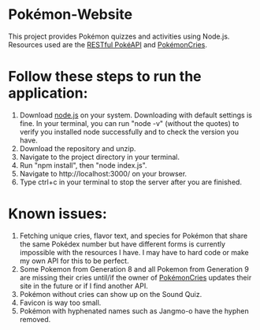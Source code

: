 # Pokémon-Website
This project provides Pokémon quizzes and activities using Node.js.
Resources used are the [RESTful PokéAPI](https://pokeapi.co/) and [PokémonCries](https://pokemoncries.com).

# Follow these steps to run the application:

1) Download [node.js](https://nodejs.org/en/download/) on your system. Downloading with default settings is fine. In your terminal, you can run "node -v" (without the quotes) to verify you installed node successfully and to check the version you have.
2) Download the repository and unzip.
3) Navigate to the project directory in your terminal.
4) Run "npm install", then "node index.js".
5) Navigate to http://localhost:3000/ on your browser.
6) Type ctrl+c in your terminal to stop the server after you are finished.

# Known issues:
1) Fetching unique cries, flavor text, and species for Pokémon that share the same Pokédex number but have different forms is currently impossible with the resources I have. I may have to hard code or make my own API for this to be perfect. 
2) Some Pokemon from Generation 8 and all Pokemon from Generation 9 are missing their cries until/if the owner of [PokémonCries](https://pokemoncries.com) updates their site in the future or if I find another API.
3) Pokémon without cries can show up on the Sound Quiz.
4) Favicon is way too small.
5) Pokémon with hyphenated names such as Jangmo-o have the hyphen removed.
